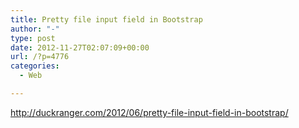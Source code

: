 ```yaml
---
title: Pretty file input field in Bootstrap
author: "-"
type: post
date: 2012-11-27T02:07:09+00:00
url: /?p=4776
categories:
  - Web

---
```

http://duckranger.com/2012/06/pretty-file-input-field-in-bootstrap/